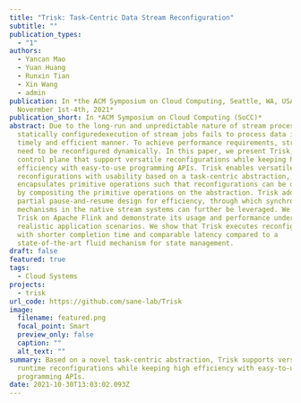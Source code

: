 ```yaml
---
title: "Trisk: Task-Centric Data Stream Reconfiguration"
subtitle: ""
publication_types:
  - "1"
authors:
  - Yancan Mao
  - Yuan Huang
  - Runxin Tian
  - Xin Wang
  - admin
publication: In *the ACM Symposium on Cloud Computing, Seattle, WA, USA,
  Novermber 1st-4th, 2021*
publication_short: In *ACM Symposium on Cloud Computing (SoCC)*
abstract: Due to the long-run and unpredictable nature of stream processing, any
  statically configuredexecution of stream jobs fails to process data in a
  timely and efficient manner. To achieve performance requirements, stream jobs
  need to be reconfigured dynamically. In this paper, we present Trisk, a
  control plane that support versatile reconfigurations while keeping high
  efficiency with easy-to-use programming APIs. Trisk enables versatile
  reconfigurations with usability based on a task-centric abstraction, and
  encapsulates primitive operations such that reconfigurations can be described
  by compositing the primitive operations on the abstraction. Trisk adopts a
  partial pause-and-resume design for efficiency, through which synchronization
  mechanisms in the native stream systems can further be leveraged. We implement
  Trisk on Apache Flink and demonstrate its usage and performance under
  realistic application scenarios. We show that Trisk executes reconfigurations
  with shorter completion time and comparable latency compared to a
  state-of-the-art fluid mechanism for state management.
draft: false
featured: true
tags:
  - Cloud Systems
projects:
  - trisk
url_code: https://github.com/sane-lab/Trisk
image:
  filename: featured.png
  focal_point: Smart
  preview_only: false
  caption: ""
  alt_text: ""
summary: Based on a novel task-centric abstraction, Trisk supports versatile
  runtime reconfigurations while keeping high efficiency with easy-to-use
  programming APIs.
date: 2021-10-30T13:03:02.093Z
---
```

